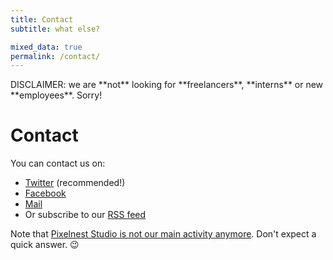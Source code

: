 ```yaml
---
title: Contact
subtitle: what else?

mixed_data: true
permalink: /contact/
---
```


<div data-block="danger">
  DISCLAIMER: we are **not** looking for **freelancers**, **interns** or new **employees**. Sorry!
</div>

# Contact

You can contact us on:

* [Twitter](https://twitter.com/pixelnest/) (recommended!)
* [Facebook](https://facebook.com/pixelneststudio/)
* [Mail](mailto:site@pixelnest.io)
* Or subscribe to our [RSS feed](http://feedpress.me/pixelnest)

Note that [Pixelnest Studio is not our main activity anymore](https://pixelnest.io/2018/11/the-beginning-and-the-end/). Don't expect a quick answer. 😉
